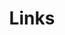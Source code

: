 ---
title: Links
links:
  - title: GitHub
    website: https://github.com/Kunter-Bunt
    image: https://github.githubassets.com/images/modules/logos_page/GitHub-Mark.png
  - title: LinkedIn
    website: https://www.linkedin.com/in/marius-wodtke/
    image: https://play-lh.googleusercontent.com/kMofEFLjobZy_bCuaiDogzBcUT-dz3BBbOrIEjJ-hqOabjK8ieuevGe6wlTD15QzOqw
  - title: RSS Feed
    website: https://www.marius-wodtke.de/index.xml
    image: https://upload.wikimedia.org/wikipedia/en/thumb/4/43/Feed-icon.svg/1200px-Feed-icon.svg.png
menu:
    main: 
        weight: 4
        params:
            icon: rss

comments: false
---